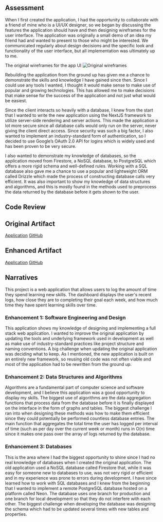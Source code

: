 ## Assessment

When I first created the application, I had the opportunity to collaborate with a friend of mine who is a UI/UX designer, so we began by discussing the features the application should have and then designing wireframes for the user interface. The application was originally a small demo of an idea my friend had and wanted to present to those who might be interested. We communicated regularly about design decisions and the specific look and functionality of the user interface, but all implementation was ultimately up to me. 

The original wireframes for the app UI
![Original wireframes](https://github.com/user-attachments/assets/950033ba-4579-47c9-b2d3-7369634a18f6)

Rebuilding the application from the ground up has given me a chance to demonstrate the skills and knowledge I have gained since then. Since I could use any tools I wanted, I thought it would make sense to make use of popular and growing technologies. This has allowed me to make decisions that make sense for the success of the application and not just what would be easiest.  

Since the client interacts so heavily with a database, I knew from the start that I wanted to write the new application using the NextJS framework to utilize server-side rendering and server actions. This made the application a lot more secure since all database calls would only run on the server, never giving the client direct access. Since security was such a big factor, I also wanted to implement an industry-standard form of authentication, so I decided to use Google’s OAuth 2.0 API for logins which is widely used and has been proven to be very secure. 

I also wanted to demonstrate my knowledge of databases, so the application moved from Firestore, a NoSQL database, to PostgreSQL which offers a more rigid schema and well-defined rules. Working with a SQL database also gave me a chance to use a popular and lightweight ORM called Drizzle which made the process of constructing database calls very efficient. It was also important to show my knowledge of data structures and algorithms, and this is mostly found in the methods used to preprocess the data returned by the database before it gets shown to the user.

## Code Review

## Original Artifact
[Application](https://skill-chronicle.web.app)
[GitHub](https://github.com/CollinBrennan/skill-chronicle)

## Enhanced Artifact
[Application](https://skill-chronicle-23pr.vercel.app)
[GitHub](https://github.com/CollinBrennan/skillchronicle)

## Narratives 

This project is a web application that allows users to log the amount of time they spend learning new skills. The dashboard displays the user's recent logs, how close they are to completing their goal each week, and how much time they have spent learning skills over time. 

### Enhancement 1: Software Engineering and Design 

This application shows my knowledge of designing and implementing a full stack web application. I wanted to improve the original application by updating the tools and underlying framework used in development as well as make use of industry-standard practices like project structure and naming conventions. A big challenge when updating the original application was deciding what to keep. As I mentioned, the new application is built on an entirely new framework, so reusing old code was not often viable and most of the application had to be rewritten from the ground up. 

### Enhancement 2: Data Structures and Algorithms 

Algorithms are a fundamental part of computer science and software development, and I believe this application was a good opportunity to display my skills. The biggest use of algorithms are the data aggregation functions that process data from the database before it is finally displayed on the interface in the form of graphs and tables. The biggest challenge I ran into when designing these methods was how to make them efficient since they could potentially be performed countless database entries. The main function that aggregates the total time the user has logged per interval of time (such as per day over the current week or month) runs in O(n) time since it makes one pass over the array of logs returned by the database. 

### Enhancement 3: Databases 

This is the area where I had the biggest opportunity to shine since I had no real knowledge of databases when I created the original application. The old application used a NoSQL database called Firestore that, while it was easy for someone new to databases to use, was not very rigid or efficient and in my experience was prone to errors during development. I have since learned how to work with SQL databases and I knew from the beginning that I wanted to implement a remote PostgreSQL database hosted on a platform called Neon. The database uses one branch for production and one branch for local development so that they do not interfere with each other. The biggest challenge when developing the database was designing the schema which had to be updated several times with new tables and properties. 
